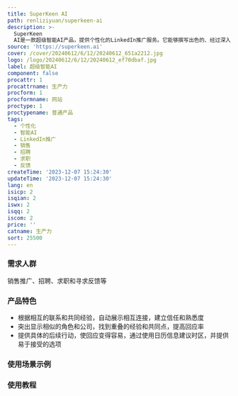 ```yaml
---
title: SuperKeen AI
path: renliziyuan/superkeen-ai
description: >-
  SuperKeen
  AI是一款超级智能AI产品，提供个性化的LinkedIn推广服务。它能够撰写出色的、经过深入研究的InMails和连接请求，大大提高了回应率和接受邀请率。它可以根据相互的联系、教育背景、雇主和共同经验进行个性化定制。提供针对销售、招聘和反馈的模板，帮助用户进行销售推广、招聘、求职和寻求反馈等工作。
source: 'https://superkeen.ai'
cover: /cover/20240612/6/12/20240612_651a2212.jpg
logo: /logo/20240612/6/12/20240612_ef70dbaf.jpg
label: 超级智能AI
component: false
procattr: 1
procattrname: 生产力
procform: 1
procformname: 网站
proctype: 1
proctypename: 普通产品
tags:
  - 个性化
  - 智能AI
  - LinkedIn推广
  - 销售
  - 招聘
  - 求职
  - 反馈
createTime: '2023-12-07 15:24:30'
updateTime: '2023-12-07 15:24:30'
lang: en
isicp: 2
isqian: 2
iswx: 2
isqq: 2
iscom: 2
price: ''
catname: 生产力
sort: 25500
---
```




### 需求人群
销售推广、招聘、求职和寻求反馈等

### 产品特色
- 根据相互的联系和共同经验，自动展示相互连接，建立信任和熟悉度
- 突出显示相似的角色和公司，找到重叠的经验和共同点，提高回应率
- 提供具体的后续行动，使回应变得容易，通过使用日历信息建议时区，并提供易于接受的选项

### 使用场景示例


### 使用教程


  
